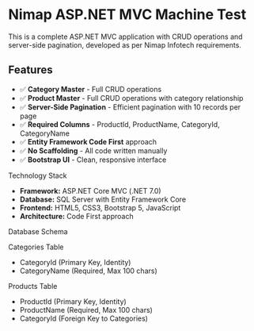 # Nimap ASP.NET MVC Machine Test

This is a complete ASP.NET MVC application with CRUD operations and server-side pagination, developed as per Nimap Infotech requirements.

## Features

- ✅ **Category Master** - Full CRUD operations
- ✅ **Product Master** - Full CRUD operations with category relationship
- ✅ **Server-Side Pagination** - Efficient pagination with 10 records per page
- ✅ **Required Columns** - ProductId, ProductName, CategoryId, CategoryName
- ✅ **Entity Framework Code First** approach
- ✅ **No Scaffolding** - All code written manually
- ✅ **Bootstrap UI** - Clean, responsive interface

 Technology Stack

- **Framework:** ASP.NET Core MVC (.NET 7.0)
- **Database:** SQL Server with Entity Framework Core
- **Frontend:** HTML5, CSS3, Bootstrap 5, JavaScript
- **Architecture:** Code First approach

 Database Schema

 Categories Table
- CategoryId (Primary Key, Identity)
- CategoryName (Required, Max 100 chars)

 Products Table  
- ProductId (Primary Key, Identity)
- ProductName (Required, Max 100 chars)
- CategoryId (Foreign Key to Categories)

